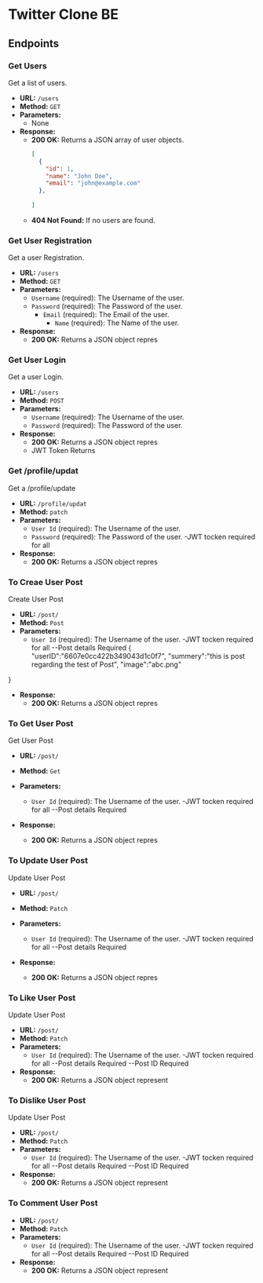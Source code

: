 # Twitter Clone BE



<!-- API Documatation -->


## Endpoints

### Get Users

Get a list of users.

- **URL:** `/users`
- **Method:** `GET`
- **Parameters:**
  - None
- **Response:**
  - **200 OK:** Returns a JSON array of user objects.
    ```json
    [
      {
        "id": 1,
        "name": "John Doe",
        "email": "john@example.com"
      },
      
    ]
    ```
  - **404 Not Found:** If no users are found.

### Get User Registration

Get a user Registration.

- **URL:** `/users`
- **Method:** `GET`
- **Parameters:**
  - `Username` (required): The Username of the user.
   - `Password` (required): The Password of the user.
     - `Email` (required): The Email of the user.
       - `Name` (required): The Name of the user.
- **Response:**
  - **200 OK:** Returns a JSON object repres


### Get User Login

Get a user Login.

- **URL:** `/users`
- **Method:** `POST`
- **Parameters:**
  - `Username` (required): The Username of the user.
   - `Password` (required): The Password of the user.
- **Response:**
  - **200 OK:** Returns a JSON object repres
  - JWT Token Returns



### Get /profile/updat

Get a /profile/update

- **URL:** `/profile/updat`
- **Method:** `patch`
- **Parameters:**
  - `User Id` (required): The Username of the user.
   - `Password` (required): The Password of the user.
   -JWT tocken required for all
- **Response:**
  - **200 OK:** Returns a JSON object repres


<!-- Post Create -->


### To Creae User Post

Create User Post

- **URL:** `/post/`
- **Method:** `Post`
- **Parameters:**
  - `User Id` (required): The Username of the user.
   -JWT tocken required for all
   --Post details Required
   {
    "userID":"6607e0cc422b349043d1c0f7",
    "summery":"this is post regarding the test of Post",
    "image":"abc.png"

}
- **Response:**
  - **200 OK:** Returns a JSON object repres

### To Get User Post

Get User Post

- **URL:** `/post/`
- **Method:** `Get`
- **Parameters:**
  - `User Id` (required): The Username of the user.
   -JWT tocken required for all
   --Post details Required
 
- **Response:**
  - **200 OK:** Returns a JSON object repres

### To Update User Post

Update User Post

- **URL:** `/post/`
- **Method:** `Patch`
- **Parameters:**
  - `User Id` (required): The Username of the user.
   -JWT tocken required for all
   --Post details Required
  
- **Response:**
  - **200 OK:** Returns a JSON object repres

### To Like User Post

Update User Post

- **URL:** `/post/`
- **Method:** `Patch`
- **Parameters:**
  - `User Id` (required): The Username of the user.
   -JWT tocken required for all
   --Post details Required
   --Post ID Required
- **Response:**
  - **200 OK:** Returns a JSON object represent

### To Dislike User Post

Update User Post

- **URL:** `/post/`
- **Method:** `Patch`
- **Parameters:**
  - `User Id` (required): The Username of the user.
   -JWT tocken required for all
   --Post details Required
   --Post ID Required
- **Response:**
  - **200 OK:** Returns a JSON object represent

### To Comment User Post

- **URL:** `/post/`
- **Method:** `Patch`
- **Parameters:**
  - `User Id` (required): The Username of the user.
   -JWT tocken required for all
   --Post details Required
   --Post ID Required
- **Response:**
  - **200 OK:** Returns a JSON object represent

